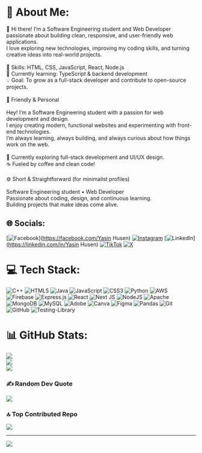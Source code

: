 # 💫 About Me:
👋 Hi there! I’m a Software Engineering student and Web Developer passionate about building clean, responsive, and user-friendly web applications.<br>I love exploring new technologies, improving my coding skills, and turning creative ideas into real-world projects.<br><br>🔧 Skills: HTML, CSS, JavaScript, React, Node.js<br>🎯 Currently learning: TypeScript & backend development<br>💡 Goal: To grow as a full-stack developer and contribute to open-source projects.<br><br>🚀 Friendly & Personal<br><br>Hey! I’m a Software Engineering student with a passion for web development and design.<br>I enjoy creating modern, functional websites and experimenting with front-end technologies.<br>I’m always learning, always building, and always curious about how things work on the web.<br><br>🌱 Currently exploring full-stack development and UI/UX design.<br>☕ Fueled by coffee and clean code!<br><br>⚙️ Short & Straightforward (for minimalist profiles)<br><br>Software Engineering student • Web Developer<br>Passionate about coding, design, and continuous learning.<br>Building projects that make ideas come alive.


## 🌐 Socials:
[![Facebook](https://img.shields.io/badge/Facebook-%231877F2.svg?logo=Facebook&logoColor=white)](https://facebook.com/Yasin Husen) [![Instagram](https://img.shields.io/badge/Instagram-%23E4405F.svg?logo=Instagram&logoColor=white)](https://instagram.com/@yasinhusen525) [![LinkedIn](https://img.shields.io/badge/LinkedIn-%230077B5.svg?logo=linkedin&logoColor=white)](https://linkedin.com/in/Yasin Husen) [![TikTok](https://img.shields.io/badge/TikTok-%23000000.svg?logo=TikTok&logoColor=white)](https://tiktok.com/@@yasinhusen2024) [![X](https://img.shields.io/badge/X-black.svg?logo=X&logoColor=white)](https://x.com/@YasinHusen71367) 

# 💻 Tech Stack:
![C++](https://img.shields.io/badge/c++-%2300599C.svg?style=for-the-badge&logo=c%2B%2B&logoColor=white) ![HTML5](https://img.shields.io/badge/html5-%23E34F26.svg?style=for-the-badge&logo=html5&logoColor=white) ![Java](https://img.shields.io/badge/java-%23ED8B00.svg?style=for-the-badge&logo=openjdk&logoColor=white) ![JavaScript](https://img.shields.io/badge/javascript-%23323330.svg?style=for-the-badge&logo=javascript&logoColor=%23F7DF1E) ![CSS3](https://img.shields.io/badge/css3-%231572B6.svg?style=for-the-badge&logo=css3&logoColor=white) ![Python](https://img.shields.io/badge/python-3670A0?style=for-the-badge&logo=python&logoColor=ffdd54) ![AWS](https://img.shields.io/badge/AWS-%23FF9900.svg?style=for-the-badge&logo=amazon-aws&logoColor=white) ![Firebase](https://img.shields.io/badge/firebase-%23039BE5.svg?style=for-the-badge&logo=firebase) ![Express.js](https://img.shields.io/badge/express.js-%23404d59.svg?style=for-the-badge&logo=express&logoColor=%2361DAFB) ![React](https://img.shields.io/badge/react-%2320232a.svg?style=for-the-badge&logo=react&logoColor=%2361DAFB) ![Next JS](https://img.shields.io/badge/Next-black?style=for-the-badge&logo=next.js&logoColor=white) ![NodeJS](https://img.shields.io/badge/node.js-6DA55F?style=for-the-badge&logo=node.js&logoColor=white) ![Apache](https://img.shields.io/badge/apache-%23D42029.svg?style=for-the-badge&logo=apache&logoColor=white) ![MongoDB](https://img.shields.io/badge/MongoDB-%234ea94b.svg?style=for-the-badge&logo=mongodb&logoColor=white) ![MySQL](https://img.shields.io/badge/mysql-4479A1.svg?style=for-the-badge&logo=mysql&logoColor=white) ![Adobe](https://img.shields.io/badge/adobe-%23FF0000.svg?style=for-the-badge&logo=adobe&logoColor=white) ![Canva](https://img.shields.io/badge/Canva-%2300C4CC.svg?style=for-the-badge&logo=Canva&logoColor=white) ![Figma](https://img.shields.io/badge/figma-%23F24E1E.svg?style=for-the-badge&logo=figma&logoColor=white) ![Pandas](https://img.shields.io/badge/pandas-%23150458.svg?style=for-the-badge&logo=pandas&logoColor=white) ![Git](https://img.shields.io/badge/git-%23F05033.svg?style=for-the-badge&logo=git&logoColor=white) ![GitHub](https://img.shields.io/badge/github-%23121011.svg?style=for-the-badge&logo=github&logoColor=white) ![Testing-Library](https://img.shields.io/badge/-TestingLibrary-%23E33332?style=for-the-badge&logo=testing-library&logoColor=white)
# 📊 GitHub Stats:
![](https://github-readme-stats.vercel.app/api?username=yasinhusenwako&theme=dark&hide_border=false&include_all_commits=false&count_private=false)<br/>
![](https://nirzak-streak-stats.vercel.app/?user=yasinhusenwako&theme=dark&hide_border=false)<br/>
![](https://github-readme-stats.vercel.app/api/top-langs/?username=yasinhusenwako&theme=dark&hide_border=false&include_all_commits=false&count_private=false&layout=compact)

### ✍️ Random Dev Quote
![](https://quotes-github-readme.vercel.app/api?type=horizontal&theme=radical)

### 🔝 Top Contributed Repo
![](https://github-contributor-stats.vercel.app/api?username=yasinhusenwako&limit=5&theme=dark&combine_all_yearly_contributions=true)

---
[![](https://visitcount.itsvg.in/api?id=yasinhusenwako&icon=0&color=0)](https://visitcount.itsvg.in)

<!-- Proudly created with GPRM ( https://gprm.itsvg.in ) -->
